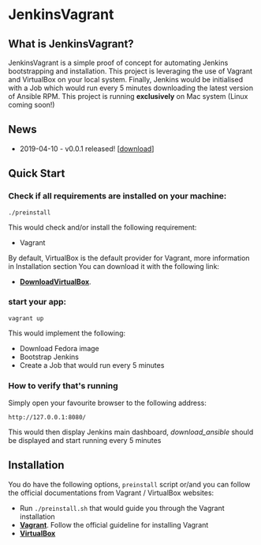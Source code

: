 # JenkinsVagrant

## What is JenkinsVagrant?
JenkinsVagrant is a simple proof of concept for automating Jenkins bootstrapping
and installation. This project is leveraging the use of Vagrant and VirtualBox
on your local system. Finally, Jenkins would be initialised with a Job which would
run every 5 minutes downloading the latest version of Ansible RPM.
This project is running **exclusively** on Mac system (Linux coming soon!)

## News
* 2019-04-10 - v0.0.1 released! [[download](https://github.com/obutterbach/jenkins_vagrant/releases/tag/v0.0.1)]

## Quick Start

### Check if all requirements are installed on your machine:

`./preinstall`

This would check and/or install the following requirement:
* Vagrant

By default, VirtualBox is the default provider for Vagrant, more information in Installation section
You can download it with the following link:
* [**DownloadVirtualBox**](https://download.virtualbox.org/virtualbox/6.0.4/VirtualBox-6.0.4-128413-OSX.dmg).

### start your app:

`vagrant up`

This would implement the following:
* Download Fedora image
* Bootstrap Jenkins
* Create a Job that would run every 5 minutes

### How to verify that's running

Simply open your favourite browser to the following address:

`http://127.0.0.1:8080/`

This would then display Jenkins main dashboard, *download_ansible* should be displayed
and start running every 5 minutes

## Installation
You do have the following options, `preinstall` script or/and you can follow the official
documentations from Vagrant / VirtualBox websites:
* Run `./preinstall.sh` that would guide you through the Vagrant installation
* [**Vagrant**](https://www.vagrantup.com/docs/installation/).
Follow the official guideline for installing Vagrant
* [**VirtualBox**](https://www.virtualbox.org/)
